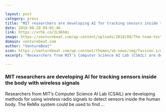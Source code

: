 ```yaml
---

layout: post
category: press
title: "MIT researchers are developing AI for tracking sensors inside the body with wireless signals"
date: 2018-08-20 04:01:46
link: https://vrhk.co/2L96h8i
image: https://venturebeat.com/wp-content/uploads/2018/08/The-team-tested-the-system-on-chicken-fat-and-found-that-they-could-track-tumors-with-in-body-microchips.-Credit_-MIT-CSAIL.-.jpg?fit=1200%2C800&strip=all
domain: venturebeat.com
author: "VentureBeat"
icon: https://venturebeat.com/wp-content/themes/vb-news/img/favicon.ico
excerpt: "Researchers from MIT’s Computer Science AI Lab (CSAIL) are developing methods for using wireless radio signals to detect sensors inside the human body. The ReMix system could be used to find …"

---
```


### MIT researchers are developing AI for tracking sensors inside the body with wireless signals

Researchers from MIT’s Computer Science AI Lab (CSAIL) are developing methods for using wireless radio signals to detect sensors inside the human body. The ReMix system could be used to find …